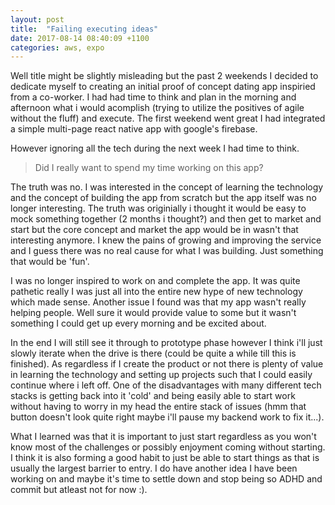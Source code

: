 ```yaml
---
layout: post
title:  "Failing executing ideas"
date: 2017-08-14 08:40:09 +1100
categories: aws, expo 
---
```


Well title might be slightly misleading but the past 2 weekends I decided to dedicate myself to creating an initial proof of concept dating app inspiried from a co-worker. I had had time to think and plan in the morning and afternoon what i would acomplish (trying to utilize the positives of agile without the fluff) and execute. The first weekend went great I had integrated a simple multi-page react native app with google's firebase. 

However ignoring all the tech during the next week I had time to think. 

> Did I really want to spend my time working on this app?

The truth was no. I was interested in the concept of learning the technology and the concept of building the app from scratch but the app itself was no longer interesting. The truth was originially i thought it would be easy to mock something together (2 months i thought?) and then get to market and start but the core concept and market the app would be in wasn't that interesting anymore. I knew the pains of growing and improving the service and I guess there was no real cause for what I was building. Just something that would be 'fun'.  

I was no longer inspired to work on and complete the app. It was quite pathetic really I was just all into the entire new hype of new technology which made sense. Another issue I found was that my app wasn't really helping people. Well sure it would provide value to some but it wasn't something I could get up every morning and be excited about. 

In the end I will still see it through to prototype phase however I think i'll just slowly iterate when the drive is there (could be quite a while till this is finished). As regardless if I create the product or not there is plenty of value in learning the technology and setting up projects such that I could easily continue where i left off. One of the disadvantages with many different tech stacks is getting back into it 'cold' and being easily able to start work without having to worry in my head the entire stack of issues (hmm that button doesn't look quite right maybe i'll pause my backend work to fix it...).

What I learned was that it is important to just start regardless as you won't know most of the challenges or possibly enjoyment coming without starting. I think it is also forming a good habit to just be able to start things as that is usually the largest barrier to entry. I do have another idea I have been working on and maybe it's time to settle down and stop being so ADHD and commit but atleast not for now :). 

